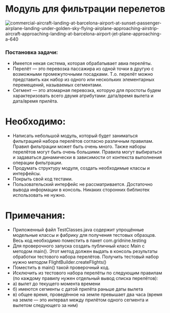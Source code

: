 #  Модуль для фильтрации перелетов
![commercial-aircraft-landing-at-barcelona-airport-at-sunset-passenger-airplane-landing-under-golden-sky-flying-airplane-approaching-airstrip-aircraft-approaching-landing-at-barcelona-airport-jet-plane-approaching-a-640](https://github.com/KatOli4ka/Flight_Module/assets/116796180/3b0d9560-a3a8-4a33-871c-5f1b162fb21a)

### Постановка задачи:
- Имеется некая система, которая обрабатывает авиа перелёты.
- Перелёт — это перевозка пассажира из одной точки в другую с возможными промежуточными посадками. Т.о. перелёт можно представить как набор из одного или нескольких элементарных перемещений, называемых сегментами.
- Сегмент — это атомарная перевозка, которую для простоты будем характеризовать всего двумя атрибутами: дата/время вылета и дата/время прилёта.
# Необходимо:
- Написать небольшой модуль, который будет заниматься фильтрацией набора перелётов согласно различным правилам. Правил фильтрации может быть очень много. Также наборы перелётов могут быть очень большими. Правила могут выбираться и задаваться динамически в зависимости от контекста выполнения операции фильтрации.
- Продумать структуру модуля, создать необходимые классы и интерфейсы.
- Покрыть свой код тестами.
- Пользовательский интерфейс не рассматривается. Достаточно вывода информации в консоль. Никаких сторонних библиотек использовать не нужно.
# Примечания:
- Приложенный файл TestClasses.java содержит упрощённые модельные классы и фабрику для получения тестовых образцов. Весь код необходимо поместить в пакет com.gridnine.testing
- Для проверочного запуска создать публичный класс Main c методом main(). Этот метод должен выдать в консоль результаты обработки тестового набора перелётов. Получить тестовый набор нужно методом FlightBuilder.createFlights()
- Поместить в main() такой проверочный код.
- Исключить из тестового набора перелёты по следующим правилам (по каждому правилу нужен отдельный вывод списка перелётов):
- а) вылет до текущего момента времени
- б) имеются сегменты с датой прилёта раньше даты вылета
- в) общее время, проведённое на земле превышает два часа (время на земле — это интервал между прилётом одного сегмента и вылетом следующего за ним)
